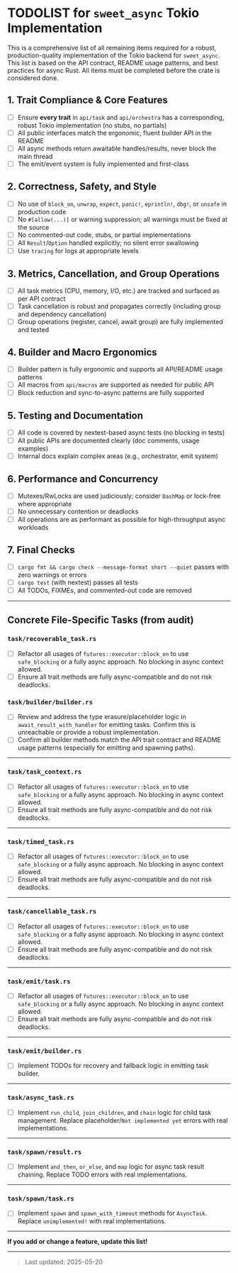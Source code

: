 # TODOLIST for `sweet_async` Tokio Implementation

This is a comprehensive list of all remaining items required for a robust, production-quality implementation of the Tokio backend for `sweet_async`. This list is based on the API contract, README usage patterns, and best practices for async Rust. All items must be completed before the crate is considered done. 

## 1. Trait Compliance & Core Features
- [ ] Ensure **every trait** in `api/task` and `api/orchestra` has a corresponding, robust Tokio implementation (no stubs, no partials)
- [ ] All public interfaces match the ergonomic, fluent builder API in the README
- [ ] All async methods return awaitable handles/results, never block the main thread
- [ ] The emit/event system is fully implemented and first-class

## 2. Correctness, Safety, and Style
- [ ] No use of `block_on`, `unwrap`, `expect`, `panic!`, `eprintln!`, `dbg!`, or `unsafe` in production code
- [ ] No `#[allow(...)]` or warning suppression; all warnings must be fixed at the source
- [ ] No commented-out code, stubs, or partial implementations
- [ ] All `Result`/`Option` handled explicitly; no silent error swallowing
- [ ] Use `tracing` for logs at appropriate levels

## 3. Metrics, Cancellation, and Group Operations
- [ ] All task metrics (CPU, memory, I/O, etc.) are tracked and surfaced as per API contract
- [ ] Task cancellation is robust and propagates correctly (including group and dependency cancellation)
- [ ] Group operations (register, cancel, await group) are fully implemented and tested

## 4. Builder and Macro Ergonomics
- [ ] Builder pattern is fully ergonomic and supports all API/README usage patterns
- [ ] All macros from `api/macros` are supported as needed for public API
- [ ] Block reduction and sync-to-async patterns are fully supported

## 5. Testing and Documentation
- [ ] All code is covered by nextest-based async tests (no blocking in tests)
- [ ] All public APIs are documented clearly (doc comments, usage examples)
- [ ] Internal docs explain complex areas (e.g., orchestrator, emit system)

## 6. Performance and Concurrency
- [ ] Mutexes/RwLocks are used judiciously; consider `DashMap` or lock-free where appropriate
- [ ] No unnecessary contention or deadlocks
- [ ] All operations are as performant as possible for high-throughput async workloads

## 7. Final Checks
- [ ] `cargo fmt && cargo check --message-format short --quiet` passes with zero warnings or errors
- [ ] `cargo test` (with nextest) passes all tests
- [ ] All TODOs, FIXMEs, and commented-out code are removed

---

## Concrete File-Specific Tasks (from audit)

### `task/recoverable_task.rs`
- [ ] Refactor all usages of `futures::executor::block_on` to use `safe_blocking` or a fully async approach. No blocking in async context allowed.
- [ ] Ensure all trait methods are fully async-compatible and do not risk deadlocks.

### `task/builder/builder.rs`
- [ ] Review and address the type erasure/placeholder logic in `await_result_with_handler` for emitting tasks. Confirm this is unreachable or provide a robust implementation.
- [ ] Confirm all builder methods match the API trait contract and README usage patterns (especially for emitting and spawning paths).

---

### `task/task_context.rs`
- [ ] Refactor all usages of `futures::executor::block_on` to use `safe_blocking` or a fully async approach. No blocking in async context allowed.
- [ ] Ensure all trait methods are fully async-compatible and do not risk deadlocks.

---

### `task/timed_task.rs`
- [ ] Refactor all usages of `futures::executor::block_on` to use `safe_blocking` or a fully async approach. No blocking in async context allowed.
- [ ] Ensure all trait methods are fully async-compatible and do not risk deadlocks.

---

### `task/cancellable_task.rs`
- [ ] Refactor all usages of `futures::executor::block_on` to use `safe_blocking` or a fully async approach. No blocking in async context allowed.
- [ ] Ensure all trait methods are fully async-compatible and do not risk deadlocks.

---

### `task/emit/task.rs`
- [ ] Refactor all usages of `futures::executor::block_on` to use `safe_blocking` or a fully async approach. No blocking in async context allowed.
- [ ] Ensure all trait methods are fully async-compatible and do not risk deadlocks.

---

### `task/emit/builder.rs`
- [ ] Implement TODOs for recovery and fallback logic in emitting task builder.

---

### `task/async_task.rs`
- [ ] Implement `run_child`, `join_children`, and `chain` logic for child task management. Replace placeholder/`Not implemented yet` errors with real implementations.

---

### `task/spawn/result.rs`
- [ ] Implement `and_then`, `or_else`, and `map` logic for async task result chaining. Replace TODO errors with real implementations.

---

### `task/spawn/task.rs`
- [ ] Implement `spawn` and `spawn_with_timeout` methods for `AsyncTask`. Replace `unimplemented!` with real implementations.

---

**If you add or change a feature, update this list!**

---

> Last updated: 2025-05-20
